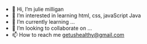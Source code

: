 - 👋 Hi, I’m julie milligan
- 👀 I’m interested in learning html, css, javaScript Java
- 🌱 I’m currently learning ...
- 💞️ I’m looking to collaborate on ...
- 📫 How to reach me getushealthy@gmail.com

<!---
juliemilligan/juliemilligan is a ✨ special ✨ repository because its `README.md` (this file) appears on your GitHub profile.
You can click the Preview link to take a look at your changes.
--->
